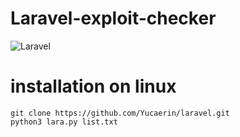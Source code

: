 # Laravel-exploit-checker

![Laravel](https://img.shields.io/badge/Laravel-FF2D20?style=for-the-badge&logo=laravel&logoColor=white)

# installation on linux

```
git clone https://github.com/Yucaerin/laravel.git
python3 lara.py list.txt
```
